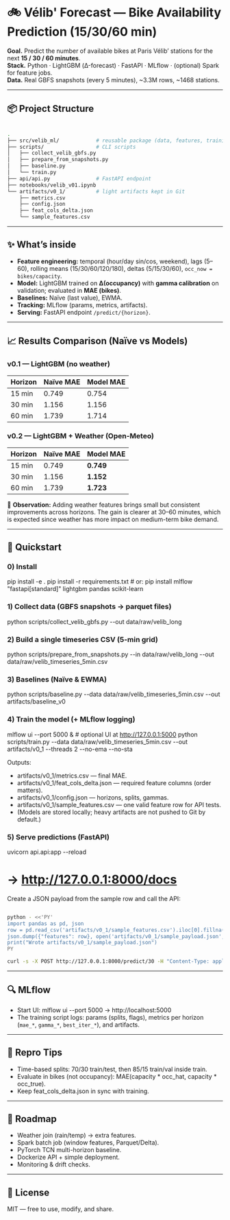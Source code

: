 # 🚲 Vélib' Forecast — Bike Availability Prediction (15/30/60 min)

**Goal.** Predict the number of available bikes at Paris Vélib’ stations for the next **15 / 30 / 60 minutes**.  
**Stack.** Python · LightGBM (Δ-forecast) · FastAPI · MLflow · (optional) Spark for feature jobs.  
**Data.** Real GBFS snapshots (every 5 minutes), ~3.3M rows, ~1468 stations.

---

## 📦 Project Structure

```bash

.
├── src/velib_ml/            # reusable package (data, features, training, inference)
├── scripts/                 # CLI scripts
│   ├── collect_velib_gbfs.py
│   ├── prepare_from_snapshots.py
│   ├── baseline.py
│   └── train.py
├── api/api.py               # FastAPI endpoint
├── notebooks/velib_v01.ipynb
└── artifacts/v0_1/          # light artifacts kept in Git
    ├── metrics.csv
    ├── config.json
    ├── feat_cols_delta.json
    └── sample_features.csv

```

---

## ✨ What’s inside

- **Feature engineering:** temporal (hour/day sin/cos, weekend), lags (5–60), rolling means (15/30/60/120/180), deltas (5/15/30/60), `occ_now = bikes/capacity`.
- **Model:** LightGBM trained on **Δ(occupancy)** with **gamma calibration** on validation; evaluated in **MAE (bikes)**.
- **Baselines:** Naïve (last value), EWMA.
- **Tracking:** MLflow (params, metrics, artifacts).
- **Serving:** FastAPI endpoint `/predict/{horizon}`.

---

## 📈 Results Comparison (Naïve vs Models)

### v0.1 — LightGBM (no weather)
| Horizon | Naïve MAE | Model MAE |
|---------|-----------|-----------|
| 15 min  | 0.749     | 0.754 |
| 30 min  | 1.156     | 1.156 |
| 60 min  | 1.739     | 1.714 |

### v0.2 — LightGBM + Weather (Open-Meteo)
| Horizon | Naïve MAE | Model MAE |
|---------|-----------|-----------|
| 15 min  | 0.749     | **0.749** |
| 30 min  | 1.156     | **1.152** |
| 60 min  | 1.739     | **1.723** |

📝 **Observation:** Adding weather features brings small but consistent improvements across horizons. The gain is clearer at 30–60 minutes, which is expected since weather has more impact on medium-term bike demand.

---

## 🚀 Quickstart

### 0) Install
pip install -e .
pip install -r requirements.txt   # or: pip install mlflow "fastapi[standard]" lightgbm pandas scikit-learn

### 1) Collect data (GBFS snapshots → parquet files)
python scripts/collect_velib_gbfs.py --out data/raw/velib_long

### 2) Build a single timeseries CSV (5-min grid)
python scripts/prepare_from_snapshots.py --in data/raw/velib_long --out data/raw/velib_timeseries_5min.csv

### 3) Baselines (Naïve & EWMA)
python scripts/baseline.py --data data/raw/velib_timeseries_5min.csv --out artifacts/baseline_v0

### 4) Train the model (+ MLflow logging)
mlflow ui --port 5000 &   # optional UI at http://127.0.0.1:5000
python scripts/train.py --data data/raw/velib_timeseries_5min.csv --out artifacts/v0_1 --threads 2 --no-ema --no-sta

Outputs:
- artifacts/v0_1/metrics.csv — final MAE.
- artifacts/v0_1/feat_cols_delta.json — required feature columns (order matters).
- artifacts/v0_1/config.json — horizons, splits, gammas.
- artifacts/v0_1/sample_features.csv — one valid feature row for API tests.
- (Models are stored locally; heavy artifacts are not pushed to Git by default.)

### 5) Serve predictions (FastAPI)
uvicorn api.api:app --reload
# → http://127.0.0.1:8000/docs

Create a JSON payload from the sample row and call the API:

```bash

python - <<'PY'
import pandas as pd, json
row = pd.read_csv('artifacts/v0_1/sample_features.csv').iloc[0].fillna(0.0).to_dict()
json.dump({"features": row}, open('artifacts/v0_1/sample_payload.json','w'))
print("Wrote artifacts/v0_1/sample_payload.json")
PY

curl -s -X POST http://127.0.0.1:8000/predict/30 -H "Content-Type: application/json" -d @artifacts/v0_1/sample_payload.json

```

---

## 🔍 MLflow

- Start UI: mlflow ui --port 5000 → http://localhost:5000
- The training script logs: params (splits, flags), metrics per horizon (`mae_*`, `gamma_*`, `best_iter_*`), and artifacts.

---

## 🧪 Repro Tips

- Time-based splits: 70/30 train/test, then 85/15 train/val inside train.
- Evaluate in bikes (not occupancy): MAE(capacity * occ_hat, capacity * occ_true).
- Keep feat_cols_delta.json in sync with training.

---

## 📌 Roadmap

- Weather join (rain/temp) → extra features.
- Spark batch job (window features, Parquet/Delta).
- PyTorch TCN multi-horizon baseline.
- Dockerize API + simple deployment.
- Monitoring & drift checks.

---

## 📜 License

MIT — free to use, modify, and share.
